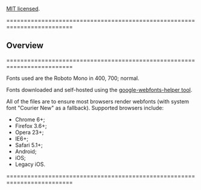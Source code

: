 [MIT licensed](https://github.com/PaulTran47/paultran47.github.io/blob/master/LICENCE.md).

=========================================================================

## Overview
=========================================================================

Fonts used are the Roboto Mono in 400, 700; normal.

Fonts downloaded and self-hosted using the [google-webfonts-helper tool](https://github.com/majodev/google-webfonts-helper).

All of the files are to ensure most browsers render webfonts (with system font "Courier New" as a fallback). Supported browsers include:

* Chrome 6+;
* Firefox 3.6+;
* Opera 23+;
* IE6+;
* Safari 5.1+;
* Android;
* iOS;
* Legacy iOS.

=========================================================================